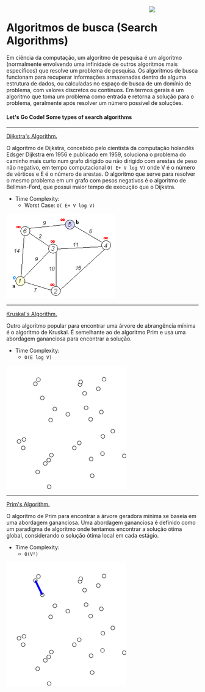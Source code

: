 <img src="https://i.ibb.co/M6nBBb0/mascote.png" align="right" width="130">

# Algoritmos de busca (Search Algorithms)

Em ciência da computação, um algoritmo de pesquisa é um algoritmo (normalmente envolvendo uma infinidade de outros
algoritmos mais específicos) que resolve um problema de pesquisa. Os algoritmos de busca funcionam para recuperar
informações armazenadas dentro de alguma estrutura de dados, ou calculadas no espaço de busca de um domínio de problema,
com valores discretos ou contínuos. Em termos gerais é um algoritmo que toma um problema como entrada e retorna a
solução para o problema, geralmente após resolver um número possível de soluções.

#### Let's Go Code! Some types of search algorithms

---

[Dijkstra's Algorithm.](https://github.com/JoseMateusCamargo/php/blob/main/search-algorithm/Dijkstra.php)

O algoritmo de Dijkstra, concebido pelo cientista da computação holandês Edsger Dijkstra em 1956 e publicado em 1959,
soluciona o problema do caminho mais curto num grafo dirigido ou não dirigido com arestas de peso não negativo, em tempo
computacional `O( E+ V log V)` onde V é o número de vértices e E é o número de arestas. O algoritmo que serve para
resolver o mesmo problema em um grafo com pesos negativos é o algoritmo de Bellman-Ford, que possui maior tempo de
execução que o Dijkstra.

* Time Complexity:
    * Worst Case: `O( E+ V log V)`

![Alt text](img/Dijkstra.gif?raw=true "Dijkstra")

---

[Kruskal's Algorithm.](https://github.com/JoseMateusCamargo/php/blob/main/search-algorithm/Kruskals.php)

Outro algoritmo popular para encontrar uma árvore de abrangência mínima é o algoritmo de Kruskal. É semelhante ao de
algoritmo Prim e usa uma abordagem gananciosa para encontrar a solução.

* Time Complexity:
    * `O(E log V)`

![Alt text](img/Kruskal.gif?raw=true "Kruskal")

---

[Prim's Algorithm.](https://github.com/JoseMateusCamargo/php/blob/main/search-algorithm/Prim.php)

O algoritmo de Prim para encontrar a árvore geradora mínima se baseia em uma abordagem gananciosa. Uma abordagem
gananciosa é definido como um paradigma de algoritmo onde tentamos encontrar a solução ótima global, considerando o
solução ótima local em cada estágio.

* Time Complexity:
    * `O(V²)`

![Alt text](img/Prim.gif?raw=true "Prim")